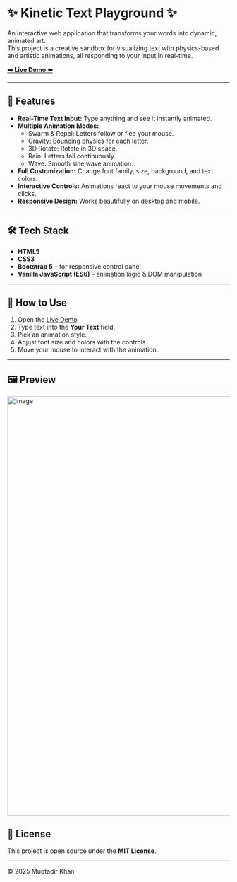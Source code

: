 # ✨ Kinetic Text Playground ✨

An interactive web application that transforms your words into dynamic, animated art.  
This project is a creative sandbox for visualizing text with physics-based and artistic animations, all responding to your input in real-time.

**[➡️ Live Demo ⬅️](https://muqtadirkhxn.github.io/Kinetic-Text-Playground/)**

---

## 🎨 Features
- **Real-Time Text Input:** Type anything and see it instantly animated.
- **Multiple Animation Modes:**  
  - Swarm & Repel: Letters follow or flee your mouse.  
  - Gravity: Bouncing physics for each letter.  
  - 3D Rotate: Rotate in 3D space.  
  - Rain: Letters fall continuously.  
  - Wave: Smooth sine wave animation.  
- **Full Customization:** Change font family, size, background, and text colors.  
- **Interactive Controls:** Animations react to your mouse movements and clicks.  
- **Responsive Design:** Works beautifully on desktop and mobile.  

---

## 🛠️ Tech Stack
- **HTML5**
- **CSS3**
- **Bootstrap 5** – for responsive control panel
- **Vanilla JavaScript (ES6)** – animation logic & DOM manipulation  

---

## 🚀 How to Use
1. Open the [Live Demo](https://muqtadirkhxn.github.io/Kinetic-Text-Playground/).  
2. Type text into the **Your Text** field.  
3. Pick an animation style.  
4. Adjust font size and colors with the controls.  
5. Move your mouse to interact with the animation.  

---

## 🖼️ Preview
<img width="1919" height="948" alt="image" src="https://github.com/user-attachments/assets/bb8a44e2-89fc-4f3f-af2e-d83a7c0ddd0a" />


## 📜 License
This project is open source under the **MIT License**.

---

© 2025 Muqtadir Khan
